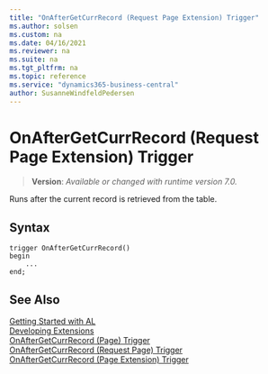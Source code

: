 ```yaml
---
title: "OnAfterGetCurrRecord (Request Page Extension) Trigger"
ms.author: solsen
ms.custom: na
ms.date: 04/16/2021
ms.reviewer: na
ms.suite: na
ms.tgt_pltfrm: na
ms.topic: reference
ms.service: "dynamics365-business-central"
author: SusanneWindfeldPedersen
---
```

[//]: # (START>DO_NOT_EDIT)
[//]: # (IMPORTANT:Do not edit any of the content between here and the END>DO_NOT_EDIT.)
[//]: # (Any modifications should be made in the .xml files in the ModernDev repo.)

# OnAfterGetCurrRecord (Request Page Extension) Trigger
> **Version**: _Available or changed with runtime version 7.0._

Runs after the current record is retrieved from the table.


## Syntax
```
trigger OnAfterGetCurrRecord()
begin
    ...
end;
```



[//]: # (IMPORTANT: END>DO_NOT_EDIT)
## See Also  
[Getting Started with AL](../../devenv-get-started.md)  
[Developing Extensions](../../devenv-dev-overview.md)  
[OnAfterGetCurrRecord (Page) Trigger](../page/devenv-onaftergetcurrrecord-page-trigger.md)  
[OnAfterGetCurrRecord (Request Page) Trigger](../requestpage/devenv-onaftergetcurrrecord-requestpage-trigger.md)  
[OnAfterGetCurrRecord (Page Extension) Trigger](../pageextension/devenv-onaftergetcurrrecord-pageextension-trigger.md)
